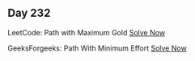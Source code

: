 ## Day 232

LeetCode: Path with Maximum Gold 
[Solve Now](https://leetcode.com/problems/path-with-maximum-gold/description/)

GeeksForgeeks: Path With Minimum Effort 
[Solve Now](https://www.geeksforgeeks.org/problems/path-with-minimum-effort/1)